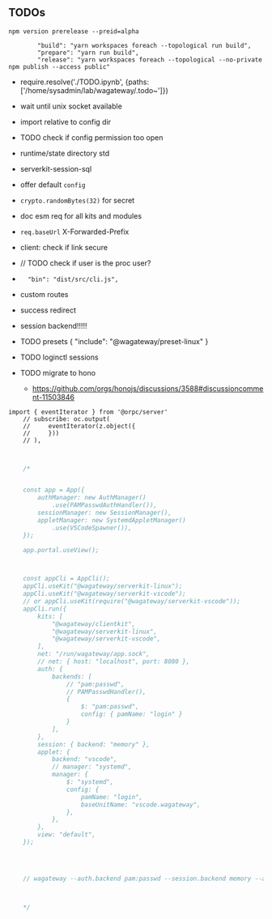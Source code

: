 # 

## TODOs

```
npm version prerelease --preid=alpha
```

```
        "build": "yarn workspaces foreach --topological run build",
        "prepare": "yarn run build",
        "release": "yarn workspaces foreach --topological --no-private npm publish --access public"
```


- require.resolve('./TODO.ipynb', {paths: ['/home/sysadmin/lab/wagateway/.todo~']})
- wait until unix socket available
- import relative to config dir
- TODO check if config permission too open
- runtime/state directory std

- serverkit-session-sql

- offer default `config`
- `crypto.randomBytes(32)` for secret

- doc esm req for all kits and modules
- `req.baseUrl` X-Forwarded-Prefix
- client: check if link secure
- // TODO check if user is the proc user?
- `  "bin": "dist/src/cli.js",`
- custom routes
- success redirect
- session backend!!!!!

- TODO presets { "include": "@wagateway/preset-linux" }
- TODO loginctl sessions


- TODO migrate to hono 
    - https://github.com/orgs/honojs/discussions/3588#discussioncomment-11503846


```
import { eventIterator } from '@orpc/server'
    // subscribe: oc.output(
    //     eventIterator(z.object({
    //     }))
    // ),
```


```javascript


    /*


    const app = App({
        authManager: new AuthManager()
            .use(PAMPasswdAuthHandler()),
        sessionManager: new SessionManager(),
        appletManager: new SystemdAppletManager()
            .use(VSCodeSpawner()),
    });

    app.portal.useView();



    const appCli = AppCli();
    appCli.useKit("@wagateway/serverkit-linux");
    appCli.useKit("@wagateway/serverkit-vscode");
    // or appCli.useKit(require("@wagateway/serverkit-vscode"));
    appCli.run({
        kits: [
            "@wagateway/clientkit",
            "@wagateway/serverkit-linux", 
            "@wagateway/serverkit-vscode",
        ],
        net: "/run/wagateway/app.sock",
        // net: { host: "localhost", port: 8080 },
        auth: { 
            backends: [
                // "pam:passwd",
                // PAMPasswdHandler(),
                { 
                    $: "pam:passwd",  
                    config: { pamName: "login" }
                }
            ],
        },
        session: { backend: "memory" },
        applet: { 
            backend: "vscode", 
            // manager: "systemd",
            manager: {
                $: "systemd",
                config: {
                    pamName: "login",
                    baseUnitName: "vscode.wagateway",
                },
            },
        },
        view: "default",
    });

    


    // wagateway --auth.backend pam:passwd --session.backend memory --applet.backend vscode --applet.manager systemd



    */


```